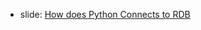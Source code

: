 - slide: [How does Python Connects to RDB](https://docs.google.com/presentation/d/1YTWwhPw3rMiIsJAweAHkWHSo09GkW18RtUSyMpYX1fs/edit?usp=sharing)
